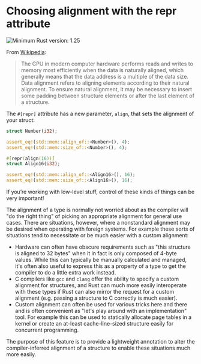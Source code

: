 # Choosing alignment with the repr attribute

![Minimum Rust version: 1.25](https://img.shields.io/badge/Minimum%20Rust%20Version-1.25-brightgreen.svg)

From [Wikipedia](https://en.wikipedia.org/wiki/Data_structure_alignment):

> The CPU in modern computer hardware performs reads and writes to memory
> most efficiently when the data is naturally aligned, which generally means
> that the data address is a multiple of the data size. Data alignment refers
> to aligning elements according to their natural alignment. To ensure natural
> alignment, it may be necessary to insert some padding between structure
> elements or after the last element of a structure.

The `#[repr]` attribute has a new parameter, `align`, that sets the alignment of your struct:

```rust
struct Number(i32);

assert_eq!(std::mem::align_of::<Number>(), 4);
assert_eq!(std::mem::size_of::<Number>(), 4);

#[repr(align(16))]
struct Align16(i32);

assert_eq!(std::mem::align_of::<Align16>(), 16);
assert_eq!(std::mem::size_of::<Align16>(), 16);
```

If you’re working with low-level stuff, control of these kinds of things can
be very important!

The alignment of a type is normally not worried about as the compiler will
"do the right thing" of picking an appropriate alignment for general use
cases. There are situations, however, where a nonstandard alignment may be
desired when operating with foreign systems. For example these sorts of
situations tend to necessitate or be much easier with a custom alignment:

* Hardware can often have obscure requirements such as "this structure is
  aligned to 32 bytes" when it in fact is only composed of 4-byte values. While
  this can typically be manually calculated and managed, it's often also useful
  to express this as a property of a type to get the compiler to do a little
  extra work instead.
* C compilers like `gcc` and `clang` offer the ability to specify a custom
  alignment for structures, and Rust can much more easily interoperate with
  these types if Rust can also mirror the request for a custom alignment (e.g.
  passing a structure to C correctly is much easier).
* Custom alignment can often be used for various tricks here and there and is
  often convenient as "let's play around with an implementation" tool. For
  example this can be used to statically allocate page tables in a kernel or
  create an at-least cache-line-sized structure easily for concurrent
  programming.

The purpose of this feature is to provide a lightweight annotation to alter
the compiler-inferred alignment of a structure to enable these situations
much more easily.